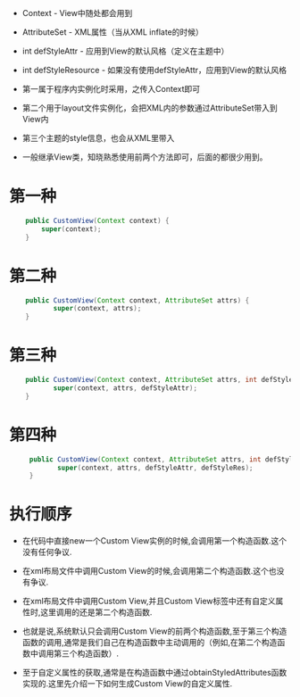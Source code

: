 - Context - View中随处都会用到

- AttributeSet - XML属性（当从XML inflate的时候）

- int defStyleAttr - 应用到View的默认风格（定义在主题中）

- int defStyleResource - 如果没有使用defStyleAttr，应用到View的默认风格

- 第一属于程序内实例化时采用，之传入Context即可

- 第二个用于layout文件实例化，会把XML内的参数通过AttributeSet带入到View内

- 第三个主题的style信息，也会从XML里带入

- 一般继承View类，知晓熟悉使用前两个方法即可，后面的都很少用到。

# 第一种
```  java
    public CustomView(Context context) {
        super(context);
    }
``` 

# 第二种
```  java
    public CustomView(Context context, AttributeSet attrs) {
           super(context, attrs);
    }
``` 

# 第三种
```  java
    public CustomView(Context context, AttributeSet attrs, int defStyleAttr) {
           super(context, attrs, defStyleAttr);
    }
``` 

# 第四种
```  java
     public CustomView(Context context, AttributeSet attrs, int defStyleAttr, int defStyleRes) {
            super(context, attrs, defStyleAttr, defStyleRes);
     }
``` 

# 执行顺序
- 在代码中直接new一个Custom View实例的时候,会调用第一个构造函数.这个没有任何争议.

- 在xml布局文件中调用Custom View的时候,会调用第二个构造函数.这个也没有争议.

- 在xml布局文件中调用Custom View,并且Custom View标签中还有自定义属性时,这里调用的还是第二个构造函数.

- 也就是说,系统默认只会调用Custom View的前两个构造函数,至于第三个构造函数的调用,通常是我们自己在构造函数中主动调用的（例如,在第二个构造函数中调用第三个构造函数）.

- 至于自定义属性的获取,通常是在构造函数中通过obtainStyledAttributes函数实现的.这里先介绍一下如何生成Custom View的自定义属性.